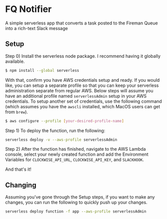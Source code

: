 # FQ Notifier
A simple serverless app that converts a task posted to the Fireman Queue into a rich-text Slack message

## Setup
Step 0) Install the serverless node package.  I recommend having it globally available.
```sh
$ npm install --global serverless
```

With that, confirm you have AWS credentials setup and ready.  If you would like, you can setup a separate
profile so that you can keep your serverless administration separate from regular AWS.  Below steps
will assume you have an additional profile named `serverlessAdmin` setup in your AWS credentials.  To setup
another set of credentials, use the following command (which assumes you have the `awscli` installed, which
MacOS users can get from `brew`).
```sh
$ aws configure --profile [your-desired-profile-name]
```

Step 1) To deploy the function, run the following:
```sh
serverless deploy -v --aws-profile serverlessAdmin
```

Step 2) After the function has finished, navigate to the AWS Lambda console, select your newly created
function and add the Environment Variables for `CLOCKWISE_API_URL`, `CLOCKWISE_API_KEY`, and `SLACKHOOK`.

And that's it!

## Changing
Assuming you've gone through the Setup steps, if you want to make any changes, you can run the following
to quickly push up your changes.
```sh
serverless deploy function -f app --aws-profile serverlessAdmin
```

